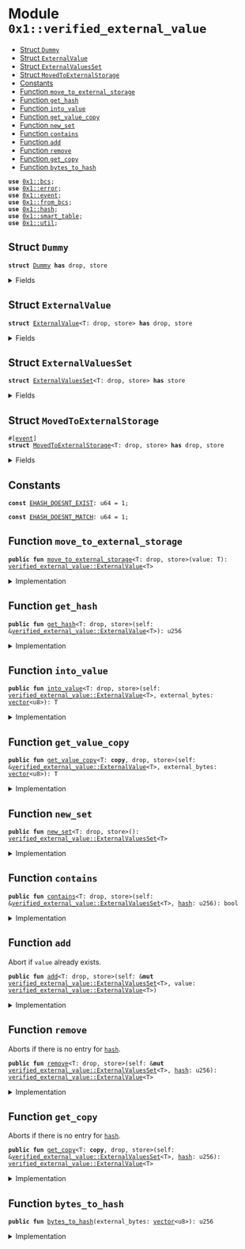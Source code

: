
<a id="0x1_verified_external_value"></a>

# Module `0x1::verified_external_value`



-  [Struct `Dummy`](#0x1_verified_external_value_Dummy)
-  [Struct `ExternalValue`](#0x1_verified_external_value_ExternalValue)
-  [Struct `ExternalValuesSet`](#0x1_verified_external_value_ExternalValuesSet)
-  [Struct `MovedToExternalStorage`](#0x1_verified_external_value_MovedToExternalStorage)
-  [Constants](#@Constants_0)
-  [Function `move_to_external_storage`](#0x1_verified_external_value_move_to_external_storage)
-  [Function `get_hash`](#0x1_verified_external_value_get_hash)
-  [Function `into_value`](#0x1_verified_external_value_into_value)
-  [Function `get_value_copy`](#0x1_verified_external_value_get_value_copy)
-  [Function `new_set`](#0x1_verified_external_value_new_set)
-  [Function `contains`](#0x1_verified_external_value_contains)
-  [Function `add`](#0x1_verified_external_value_add)
-  [Function `remove`](#0x1_verified_external_value_remove)
-  [Function `get_copy`](#0x1_verified_external_value_get_copy)
-  [Function `bytes_to_hash`](#0x1_verified_external_value_bytes_to_hash)


<pre><code><b>use</b> <a href="../../aptos-stdlib/../move-stdlib/doc/bcs.md#0x1_bcs">0x1::bcs</a>;
<b>use</b> <a href="../../aptos-stdlib/../move-stdlib/doc/error.md#0x1_error">0x1::error</a>;
<b>use</b> <a href="event.md#0x1_event">0x1::event</a>;
<b>use</b> <a href="../../aptos-stdlib/doc/from_bcs.md#0x1_from_bcs">0x1::from_bcs</a>;
<b>use</b> <a href="../../aptos-stdlib/../move-stdlib/doc/hash.md#0x1_hash">0x1::hash</a>;
<b>use</b> <a href="../../aptos-stdlib/doc/smart_table.md#0x1_smart_table">0x1::smart_table</a>;
<b>use</b> <a href="util.md#0x1_util">0x1::util</a>;
</code></pre>



<a id="0x1_verified_external_value_Dummy"></a>

## Struct `Dummy`



<pre><code><b>struct</b> <a href="verified_external_value.md#0x1_verified_external_value_Dummy">Dummy</a> <b>has</b> drop, store
</code></pre>



<details>
<summary>Fields</summary>


<dl>
<dt>
<code>dummy_field: bool</code>
</dt>
<dd>

</dd>
</dl>


</details>

<a id="0x1_verified_external_value_ExternalValue"></a>

## Struct `ExternalValue`



<pre><code><b>struct</b> <a href="verified_external_value.md#0x1_verified_external_value_ExternalValue">ExternalValue</a>&lt;T: drop, store&gt; <b>has</b> drop, store
</code></pre>



<details>
<summary>Fields</summary>


<dl>
<dt>
<code><a href="../../aptos-stdlib/../move-stdlib/doc/hash.md#0x1_hash">hash</a>: u256</code>
</dt>
<dd>

</dd>
</dl>


</details>

<a id="0x1_verified_external_value_ExternalValuesSet"></a>

## Struct `ExternalValuesSet`



<pre><code><b>struct</b> <a href="verified_external_value.md#0x1_verified_external_value_ExternalValuesSet">ExternalValuesSet</a>&lt;T: drop, store&gt; <b>has</b> store
</code></pre>



<details>
<summary>Fields</summary>


<dl>
<dt>
<code>hashes: <a href="../../aptos-stdlib/doc/smart_table.md#0x1_smart_table_SmartTable">smart_table::SmartTable</a>&lt;u256, <a href="verified_external_value.md#0x1_verified_external_value_Dummy">verified_external_value::Dummy</a>&gt;</code>
</dt>
<dd>

</dd>
</dl>


</details>

<a id="0x1_verified_external_value_MovedToExternalStorage"></a>

## Struct `MovedToExternalStorage`



<pre><code>#[<a href="event.md#0x1_event">event</a>]
<b>struct</b> <a href="verified_external_value.md#0x1_verified_external_value_MovedToExternalStorage">MovedToExternalStorage</a>&lt;T: drop, store&gt; <b>has</b> drop, store
</code></pre>



<details>
<summary>Fields</summary>


<dl>
<dt>
<code><a href="../../aptos-stdlib/../move-stdlib/doc/hash.md#0x1_hash">hash</a>: u256</code>
</dt>
<dd>

</dd>
<dt>
<code>bytes: <a href="../../aptos-stdlib/../move-stdlib/doc/vector.md#0x1_vector">vector</a>&lt;u8&gt;</code>
</dt>
<dd>

</dd>
</dl>


</details>

<a id="@Constants_0"></a>

## Constants


<a id="0x1_verified_external_value_EHASH_DOESNT_EXIST"></a>



<pre><code><b>const</b> <a href="verified_external_value.md#0x1_verified_external_value_EHASH_DOESNT_EXIST">EHASH_DOESNT_EXIST</a>: u64 = 1;
</code></pre>



<a id="0x1_verified_external_value_EHASH_DOESNT_MATCH"></a>



<pre><code><b>const</b> <a href="verified_external_value.md#0x1_verified_external_value_EHASH_DOESNT_MATCH">EHASH_DOESNT_MATCH</a>: u64 = 1;
</code></pre>



<a id="0x1_verified_external_value_move_to_external_storage"></a>

## Function `move_to_external_storage`



<pre><code><b>public</b> <b>fun</b> <a href="verified_external_value.md#0x1_verified_external_value_move_to_external_storage">move_to_external_storage</a>&lt;T: drop, store&gt;(value: T): <a href="verified_external_value.md#0x1_verified_external_value_ExternalValue">verified_external_value::ExternalValue</a>&lt;T&gt;
</code></pre>



<details>
<summary>Implementation</summary>


<pre><code><b>public</b> <b>fun</b> <a href="verified_external_value.md#0x1_verified_external_value_move_to_external_storage">move_to_external_storage</a>&lt;T: drop + store&gt;(value: T): <a href="verified_external_value.md#0x1_verified_external_value_ExternalValue">ExternalValue</a>&lt;T&gt; {
    <b>let</b> bytes = <a href="../../aptos-stdlib/../move-stdlib/doc/bcs.md#0x1_bcs_to_bytes">bcs::to_bytes</a>(&value);
    <b>let</b> <a href="../../aptos-stdlib/../move-stdlib/doc/hash.md#0x1_hash">hash</a> = <a href="verified_external_value.md#0x1_verified_external_value_bytes_to_hash">bytes_to_hash</a>(bytes);

    <b>let</b> <a href="event.md#0x1_event">event</a> = <a href="verified_external_value.md#0x1_verified_external_value_MovedToExternalStorage">MovedToExternalStorage</a>&lt;T&gt; {
        <a href="../../aptos-stdlib/../move-stdlib/doc/hash.md#0x1_hash">hash</a>,
        bytes,
    };
    <a href="event.md#0x1_event_emit">event::emit</a>(<a href="event.md#0x1_event">event</a>);
    <a href="verified_external_value.md#0x1_verified_external_value_ExternalValue">ExternalValue</a> {
        <a href="../../aptos-stdlib/../move-stdlib/doc/hash.md#0x1_hash">hash</a>,
    }
}
</code></pre>



</details>

<a id="0x1_verified_external_value_get_hash"></a>

## Function `get_hash`



<pre><code><b>public</b> <b>fun</b> <a href="verified_external_value.md#0x1_verified_external_value_get_hash">get_hash</a>&lt;T: drop, store&gt;(self: &<a href="verified_external_value.md#0x1_verified_external_value_ExternalValue">verified_external_value::ExternalValue</a>&lt;T&gt;): u256
</code></pre>



<details>
<summary>Implementation</summary>


<pre><code><b>public</b> <b>fun</b> <a href="verified_external_value.md#0x1_verified_external_value_get_hash">get_hash</a>&lt;T: drop + store&gt;(self: &<a href="verified_external_value.md#0x1_verified_external_value_ExternalValue">ExternalValue</a>&lt;T&gt;): u256 {
    self.<a href="../../aptos-stdlib/../move-stdlib/doc/hash.md#0x1_hash">hash</a>
}
</code></pre>



</details>

<a id="0x1_verified_external_value_into_value"></a>

## Function `into_value`



<pre><code><b>public</b> <b>fun</b> <a href="verified_external_value.md#0x1_verified_external_value_into_value">into_value</a>&lt;T: drop, store&gt;(self: <a href="verified_external_value.md#0x1_verified_external_value_ExternalValue">verified_external_value::ExternalValue</a>&lt;T&gt;, external_bytes: <a href="../../aptos-stdlib/../move-stdlib/doc/vector.md#0x1_vector">vector</a>&lt;u8&gt;): T
</code></pre>



<details>
<summary>Implementation</summary>


<pre><code><b>public</b> <b>fun</b> <a href="verified_external_value.md#0x1_verified_external_value_into_value">into_value</a>&lt;T: drop + store&gt;(self: <a href="verified_external_value.md#0x1_verified_external_value_ExternalValue">ExternalValue</a>&lt;T&gt;, external_bytes: <a href="../../aptos-stdlib/../move-stdlib/doc/vector.md#0x1_vector">vector</a>&lt;u8&gt;): T {
    <b>let</b> <a href="verified_external_value.md#0x1_verified_external_value_ExternalValue">ExternalValue</a> { <a href="../../aptos-stdlib/../move-stdlib/doc/hash.md#0x1_hash">hash</a> } = self;
    <b>let</b> data_hash = <a href="verified_external_value.md#0x1_verified_external_value_bytes_to_hash">bytes_to_hash</a>(external_bytes);
    <b>assert</b>!(data_hash == <a href="../../aptos-stdlib/../move-stdlib/doc/hash.md#0x1_hash">hash</a>, <a href="../../aptos-stdlib/../move-stdlib/doc/error.md#0x1_error_invalid_argument">error::invalid_argument</a>(<a href="verified_external_value.md#0x1_verified_external_value_EHASH_DOESNT_MATCH">EHASH_DOESNT_MATCH</a>));

    // Emit consumed <a href="event.md#0x1_event">event</a>?

    <a href="util.md#0x1_util_from_bytes">util::from_bytes</a>&lt;T&gt;(external_bytes)
}
</code></pre>



</details>

<a id="0x1_verified_external_value_get_value_copy"></a>

## Function `get_value_copy`



<pre><code><b>public</b> <b>fun</b> <a href="verified_external_value.md#0x1_verified_external_value_get_value_copy">get_value_copy</a>&lt;T: <b>copy</b>, drop, store&gt;(self: &<a href="verified_external_value.md#0x1_verified_external_value_ExternalValue">verified_external_value::ExternalValue</a>&lt;T&gt;, external_bytes: <a href="../../aptos-stdlib/../move-stdlib/doc/vector.md#0x1_vector">vector</a>&lt;u8&gt;): T
</code></pre>



<details>
<summary>Implementation</summary>


<pre><code><b>public</b> <b>fun</b> <a href="verified_external_value.md#0x1_verified_external_value_get_value_copy">get_value_copy</a>&lt;T: drop + store + <b>copy</b>&gt;(self: &<a href="verified_external_value.md#0x1_verified_external_value_ExternalValue">ExternalValue</a>&lt;T&gt;, external_bytes: <a href="../../aptos-stdlib/../move-stdlib/doc/vector.md#0x1_vector">vector</a>&lt;u8&gt;): T {
    <b>let</b> data_hash = <a href="verified_external_value.md#0x1_verified_external_value_bytes_to_hash">bytes_to_hash</a>(external_bytes);
    <b>assert</b>!(data_hash == self.<a href="../../aptos-stdlib/../move-stdlib/doc/hash.md#0x1_hash">hash</a>, <a href="../../aptos-stdlib/../move-stdlib/doc/error.md#0x1_error_invalid_argument">error::invalid_argument</a>(<a href="verified_external_value.md#0x1_verified_external_value_EHASH_DOESNT_MATCH">EHASH_DOESNT_MATCH</a>));
    <a href="util.md#0x1_util_from_bytes">util::from_bytes</a>&lt;T&gt;(external_bytes)
}
</code></pre>



</details>

<a id="0x1_verified_external_value_new_set"></a>

## Function `new_set`



<pre><code><b>public</b> <b>fun</b> <a href="verified_external_value.md#0x1_verified_external_value_new_set">new_set</a>&lt;T: drop, store&gt;(): <a href="verified_external_value.md#0x1_verified_external_value_ExternalValuesSet">verified_external_value::ExternalValuesSet</a>&lt;T&gt;
</code></pre>



<details>
<summary>Implementation</summary>


<pre><code><b>public</b> <b>fun</b> <a href="verified_external_value.md#0x1_verified_external_value_new_set">new_set</a>&lt;T: drop + store&gt;(): <a href="verified_external_value.md#0x1_verified_external_value_ExternalValuesSet">ExternalValuesSet</a>&lt;T&gt; {
    <a href="verified_external_value.md#0x1_verified_external_value_ExternalValuesSet">ExternalValuesSet</a> { hashes: <a href="../../aptos-stdlib/doc/smart_table.md#0x1_smart_table_new">smart_table::new</a>() }
}
</code></pre>



</details>

<a id="0x1_verified_external_value_contains"></a>

## Function `contains`



<pre><code><b>public</b> <b>fun</b> <a href="verified_external_value.md#0x1_verified_external_value_contains">contains</a>&lt;T: drop, store&gt;(self: &<a href="verified_external_value.md#0x1_verified_external_value_ExternalValuesSet">verified_external_value::ExternalValuesSet</a>&lt;T&gt;, <a href="../../aptos-stdlib/../move-stdlib/doc/hash.md#0x1_hash">hash</a>: u256): bool
</code></pre>



<details>
<summary>Implementation</summary>


<pre><code><b>public</b> <b>fun</b> <a href="verified_external_value.md#0x1_verified_external_value_contains">contains</a>&lt;T: drop + store&gt;(self: &<a href="verified_external_value.md#0x1_verified_external_value_ExternalValuesSet">ExternalValuesSet</a>&lt;T&gt;, <a href="../../aptos-stdlib/../move-stdlib/doc/hash.md#0x1_hash">hash</a>: u256): bool {
    self.hashes.<a href="verified_external_value.md#0x1_verified_external_value_contains">contains</a>(<a href="../../aptos-stdlib/../move-stdlib/doc/hash.md#0x1_hash">hash</a>)
}
</code></pre>



</details>

<a id="0x1_verified_external_value_add"></a>

## Function `add`

Abort if <code>value</code> already exists.


<pre><code><b>public</b> <b>fun</b> <a href="verified_external_value.md#0x1_verified_external_value_add">add</a>&lt;T: drop, store&gt;(self: &<b>mut</b> <a href="verified_external_value.md#0x1_verified_external_value_ExternalValuesSet">verified_external_value::ExternalValuesSet</a>&lt;T&gt;, value: <a href="verified_external_value.md#0x1_verified_external_value_ExternalValue">verified_external_value::ExternalValue</a>&lt;T&gt;)
</code></pre>



<details>
<summary>Implementation</summary>


<pre><code><b>public</b> <b>fun</b> <a href="verified_external_value.md#0x1_verified_external_value_add">add</a>&lt;T: drop + store&gt;(self: &<b>mut</b> <a href="verified_external_value.md#0x1_verified_external_value_ExternalValuesSet">ExternalValuesSet</a>&lt;T&gt;, value: <a href="verified_external_value.md#0x1_verified_external_value_ExternalValue">ExternalValue</a>&lt;T&gt;) {
    <b>let</b> <a href="verified_external_value.md#0x1_verified_external_value_ExternalValue">ExternalValue</a> { <a href="../../aptos-stdlib/../move-stdlib/doc/hash.md#0x1_hash">hash</a> } = value;
    self.hashes.<a href="verified_external_value.md#0x1_verified_external_value_add">add</a>(<a href="../../aptos-stdlib/../move-stdlib/doc/hash.md#0x1_hash">hash</a>, <a href="verified_external_value.md#0x1_verified_external_value_Dummy">Dummy</a> {});
}
</code></pre>



</details>

<a id="0x1_verified_external_value_remove"></a>

## Function `remove`

Aborts if there is no entry for <code><a href="../../aptos-stdlib/../move-stdlib/doc/hash.md#0x1_hash">hash</a></code>.


<pre><code><b>public</b> <b>fun</b> <a href="verified_external_value.md#0x1_verified_external_value_remove">remove</a>&lt;T: drop, store&gt;(self: &<b>mut</b> <a href="verified_external_value.md#0x1_verified_external_value_ExternalValuesSet">verified_external_value::ExternalValuesSet</a>&lt;T&gt;, <a href="../../aptos-stdlib/../move-stdlib/doc/hash.md#0x1_hash">hash</a>: u256): <a href="verified_external_value.md#0x1_verified_external_value_ExternalValue">verified_external_value::ExternalValue</a>&lt;T&gt;
</code></pre>



<details>
<summary>Implementation</summary>


<pre><code><b>public</b> <b>fun</b> <a href="verified_external_value.md#0x1_verified_external_value_remove">remove</a>&lt;T: drop + store&gt;(self: &<b>mut</b> <a href="verified_external_value.md#0x1_verified_external_value_ExternalValuesSet">ExternalValuesSet</a>&lt;T&gt;, <a href="../../aptos-stdlib/../move-stdlib/doc/hash.md#0x1_hash">hash</a>: u256): <a href="verified_external_value.md#0x1_verified_external_value_ExternalValue">ExternalValue</a>&lt;T&gt; {
    self.hashes.<a href="verified_external_value.md#0x1_verified_external_value_remove">remove</a>(<a href="../../aptos-stdlib/../move-stdlib/doc/hash.md#0x1_hash">hash</a>);
    <a href="verified_external_value.md#0x1_verified_external_value_ExternalValue">ExternalValue</a> { <a href="../../aptos-stdlib/../move-stdlib/doc/hash.md#0x1_hash">hash</a> }
}
</code></pre>



</details>

<a id="0x1_verified_external_value_get_copy"></a>

## Function `get_copy`

Aborts if there is no entry for <code><a href="../../aptos-stdlib/../move-stdlib/doc/hash.md#0x1_hash">hash</a></code>.


<pre><code><b>public</b> <b>fun</b> <a href="verified_external_value.md#0x1_verified_external_value_get_copy">get_copy</a>&lt;T: <b>copy</b>, drop, store&gt;(self: &<a href="verified_external_value.md#0x1_verified_external_value_ExternalValuesSet">verified_external_value::ExternalValuesSet</a>&lt;T&gt;, <a href="../../aptos-stdlib/../move-stdlib/doc/hash.md#0x1_hash">hash</a>: u256): <a href="verified_external_value.md#0x1_verified_external_value_ExternalValue">verified_external_value::ExternalValue</a>&lt;T&gt;
</code></pre>



<details>
<summary>Implementation</summary>


<pre><code><b>public</b> <b>fun</b> <a href="verified_external_value.md#0x1_verified_external_value_get_copy">get_copy</a>&lt;T: drop + store + <b>copy</b>&gt;(self: &<a href="verified_external_value.md#0x1_verified_external_value_ExternalValuesSet">ExternalValuesSet</a>&lt;T&gt;, <a href="../../aptos-stdlib/../move-stdlib/doc/hash.md#0x1_hash">hash</a>: u256): <a href="verified_external_value.md#0x1_verified_external_value_ExternalValue">ExternalValue</a>&lt;T&gt; {
    <b>assert</b>!(self.hashes.<a href="verified_external_value.md#0x1_verified_external_value_contains">contains</a>(<a href="../../aptos-stdlib/../move-stdlib/doc/hash.md#0x1_hash">hash</a>), <a href="../../aptos-stdlib/../move-stdlib/doc/error.md#0x1_error_invalid_argument">error::invalid_argument</a>(<a href="verified_external_value.md#0x1_verified_external_value_EHASH_DOESNT_EXIST">EHASH_DOESNT_EXIST</a>));
    <a href="verified_external_value.md#0x1_verified_external_value_ExternalValue">ExternalValue</a> { <a href="../../aptos-stdlib/../move-stdlib/doc/hash.md#0x1_hash">hash</a> }
}
</code></pre>



</details>

<a id="0x1_verified_external_value_bytes_to_hash"></a>

## Function `bytes_to_hash`



<pre><code><b>public</b> <b>fun</b> <a href="verified_external_value.md#0x1_verified_external_value_bytes_to_hash">bytes_to_hash</a>(external_bytes: <a href="../../aptos-stdlib/../move-stdlib/doc/vector.md#0x1_vector">vector</a>&lt;u8&gt;): u256
</code></pre>



<details>
<summary>Implementation</summary>


<pre><code><b>public</b> <b>fun</b> <a href="verified_external_value.md#0x1_verified_external_value_bytes_to_hash">bytes_to_hash</a>(external_bytes: <a href="../../aptos-stdlib/../move-stdlib/doc/vector.md#0x1_vector">vector</a>&lt;u8&gt;): u256 {
    <a href="../../aptos-stdlib/doc/from_bcs.md#0x1_from_bcs_to_u256">from_bcs::to_u256</a>(<a href="../../aptos-stdlib/../move-stdlib/doc/hash.md#0x1_hash_sha3_256">hash::sha3_256</a>(external_bytes))
}
</code></pre>



</details>


[move-book]: https://aptos.dev/move/book/SUMMARY
